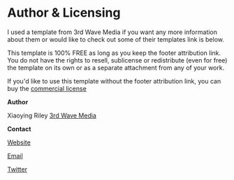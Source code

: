 # Author & Licensing
I used a template from 3rd Wave Media if you want any more information about them or would like to check out some of their templates link is below.

This template is 100% FREE as long as you keep the footer attribution link. You do not have the rights to resell, sublicense or redistribute (even for free) the template on its own or as a separate attachment from any of your work.

If you'd like to use this template without the footer attribution link, you can buy the [commercial license](https://themes.3rdwavemedia.com/bootstrap-templates/resume/free-bootstrap-theme-for-web-developers/)


**Author**

Xiaoying Riley 
[3rd Wave Media](https://themes.3rdwavemedia.com/)

**Contact**

[Website](https://themes.3rdwavemedia.com/)

[Email](themes@3rdwavemedia.com)

[Twitter](@3rdwave_themes)
